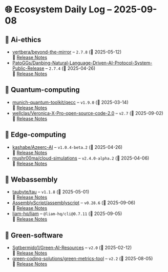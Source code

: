 # 🌐 Ecosystem Daily Log – 2025-09-08

## 🔹 Ai-ethics
- [vertbera/beyond-the-mirror](https://github.com/vertbera/beyond-the-mirror/releases/tag/2.7.8) – `2.7.8` (📅 2025-05-12)  
  🔗 [Release Notes](https://github.com/vertbera/beyond-the-mirror/releases/tag/2.7.8)
- [PatoGGs/Danbing-Natural-Language-Driven-AI-Protocol-System-Public-Release](https://github.com/PatoGGs/Danbing-Natural-Language-Driven-AI-Protocol-System-Public-Release/releases/tag/2.7.4) – `2.7.4` (📅 2025-04-26)  
  🔗 [Release Notes](https://github.com/PatoGGs/Danbing-Natural-Language-Driven-AI-Protocol-System-Public-Release/releases/tag/2.7.4)

## 🔹 Quantum-computing
- [munich-quantum-toolkit/qecc](https://github.com/munich-quantum-toolkit/qecc/releases/tag/v1.9.0) – `v1.9.0` (📅 2025-03-14)  
  🔗 [Release Notes](https://github.com/munich-quantum-toolkit/qecc/releases/tag/v1.9.0)
- [wellclas/Veronica-X-Pro-open-source-code-2.0](https://github.com/wellclas/Veronica-X-Pro-open-source-code-2.0/releases/tag/v2.7) – `v2.7` (📅 2025-09-02)  
  🔗 [Release Notes](https://github.com/wellclas/Veronica-X-Pro-open-source-code-2.0/releases/tag/v2.7)

## 🔹 Edge-computing
- [kashabe/Azeerc-AI](https://github.com/kashabe/Azeerc-AI/releases/tag/v1.0.4-beta.2) – `v1.0.4-beta.2` (📅 2025-04-26)  
  🔗 [Release Notes](https://github.com/kashabe/Azeerc-AI/releases/tag/v1.0.4-beta.2)
- [mushr00ma/cloud-simulations](https://github.com/mushr00ma/cloud-simulations/releases/tag/v2.4.0-alpha.2) – `v2.4.0-alpha.2` (📅 2025-04-06)  
  🔗 [Release Notes](https://github.com/mushr00ma/cloud-simulations/releases/tag/v2.4.0-alpha.2)

## 🔹 Webassembly
- [taubyte/tau](https://github.com/taubyte/tau/releases/tag/v1.1.8) – `v1.1.8` (📅 2025-05-01)  
  🔗 [Release Notes](https://github.com/taubyte/tau/releases/tag/v1.1.8)
- [AssemblyScript/assemblyscript](https://github.com/AssemblyScript/assemblyscript/releases/tag/v0.28.6) – `v0.28.6` (📅 2025-09-06)  
  🔗 [Release Notes](https://github.com/AssemblyScript/assemblyscript/releases/tag/v0.28.6)
- [liam-hq/liam](https://github.com/liam-hq/liam/releases/tag/%40liam-hq/cli%400.7.11) – `@liam-hq/cli@0.7.11` (📅 2025-09-05)  
  🔗 [Release Notes](https://github.com/liam-hq/liam/releases/tag/%40liam-hq/cli%400.7.11)

## 🔹 Green-software
- [Sgtbermido1/Green-AI-Resources](https://github.com/Sgtbermido1/Green-AI-Resources/releases/tag/v2.0) – `v2.0` (📅 2025-02-12)  
  🔗 [Release Notes](https://github.com/Sgtbermido1/Green-AI-Resources/releases/tag/v2.0)
- [green-coding-solutions/green-metrics-tool](https://github.com/green-coding-solutions/green-metrics-tool/releases/tag/v2.2) – `v2.2` (📅 2025-08-05)  
  🔗 [Release Notes](https://github.com/green-coding-solutions/green-metrics-tool/releases/tag/v2.2)